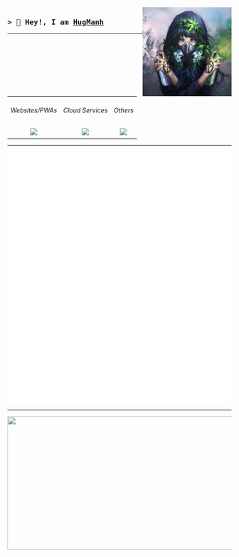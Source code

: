<a href="#">
  <img align="right" src="./developer-HugManh.jpg" alt="HugManh" width="200" />
</a>

<h3>
  <samp>
    > 👋 Hey!, I am
    <b><a target="_blank" href="#">HugManh</a></b>
  </samp>
</h3>

---

<div align="middle">
  <table border-width="0">
    <tbody>
      <tr>
        <td align="center"> 
          <h6>Websites/PWAs</h6>
          <a href="#"><img src="https://skillicons.dev/icons?i=vercel,nodejs,ts,js,golang"/></a>
        </td>
        <td align="center">   
          <h6>Cloud Services</h6>
          <a href="#"><img src="https://skillicons.dev/icons?i=postgres,mongodb"/></a>
        </td>
        <td align="center">
          <h6>Others</h6>
          <a href="#"><img src="https://skillicons.dev/icons?i=py,cpp,java,lua,bash"/></a>
        </td>
      </tr>
    </tbody>
  </table>
</div>

---

![Metrics](./github-metrics.svg)

---

<a href="https://github.com/HugManh/HugManh">
<img
  src="https://render.gitanimals.org/farms/HugManh"
  width="600"
  height="300"
/>
</a>
